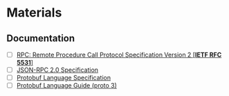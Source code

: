 # Materials

## Documentation

- [ ] [RPC: Remote Procedure Call Protocol Specification Version 2 [**IETF RFC 5531**]](https://www.rfc-editor.org/rfc/rfc5531)
- [ ] [JSON-RPC 2.0 Specification](https://www.jsonrpc.org/specification)
- [ ] [Protobuf Language Specification](https://protobuf.com/docs/language-spec)
- [ ] [Protobuf Language Guide (proto 3)](https://protobuf.dev/programming-guides/proto3/)
